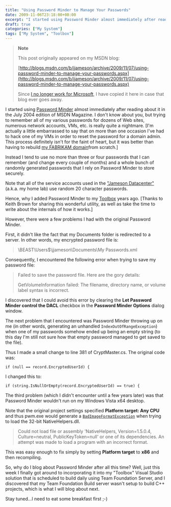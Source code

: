 ```yaml
---
title: "Using Password Minder to Manage Your Passwords"
date: 2009-11-06T23:18:00+08:00
excerpt: "I started using Password Minder almost immediately after reading about it in the July 2004 edition of MSDN Magazine. I don't know about you, but trying to remember all of my various passwords for dozens of Web sites, numerous network accounts, VMs, etc..."
draft: true
categories: ["My System"]
tags: ["My System", "Toolbox"]
---
```


> **Note**
>
> This post originally appeared on my MSDN blog:
>
> [http://blogs.msdn.com/b/jjameson/archive/2009/11/07/using-password-minder-to-manage-your-passwords.aspx](http://blogs.msdn.com/b/jjameson/archive/2009/11/07/using-password-minder-to-manage-your-passwords.aspx)
>
> Since [I no longer work for Microsoft](/blog/jjameson/2011/09/02/last-day-with-microsoft), I have copied it here in case that blog ever goes away.

I started using [Password Minder](http://msdn.microsoft.com/en-us/magazine/cc163958.aspx) almost immediately after reading about it in the July 2004 edition of MSDN Magazine. I don't know about you, but trying to remember all of my various passwords for dozens of Web sites, numerous network accounts, VMs, etc. is really quite a nightmare. [I'm actually a little embarrassed to say that on more than one occasion I've had to hack one of my VMs in order to reset the password for a domain admin. This process definitely isn't for the faint of heart, but it was better than having to rebuild [my FABRIKAM domain](/blog/jjameson/2009/09/14/the-jameson-datacenter)from scratch.]

Instead I tend to use no more than three or four passwords that I can remember (and change every couple of months) and a whole bunch of randomly generated passwords that I rely on Password Minder to store securely.

Note that all of the service accounts used in the ["Jameson Datacenter"](/blog/jjameson/2009/09/14/the-jameson-datacenter) (a.k.a. my home lab) use random 20 character passwords.

Hence, why I added Password Minder to my [Toolbox](/blog/jjameson/2007/03/22/backedup-and-notbackedup) years ago. [Thanks to Keith Brown for sharing this wonderful utility, as well as take the time to write about the internals of how it works.]

However, there were a few problems I had with the original Password Minder.

First, it didn't like the fact that my Documents folder is redirected to a server. In other words, my encrypted password file is:

> \\BEAST\Users$\jjameson\Documents\My Passwords.xml

Consequently, I encountered the following error when trying to save my password file:

> Failed to save the password file. Here are the gory details:
>
> GetVolumeInformation failed:
> The filename, directory name, or volume label syntax is incorrect.

I discovered that I could avoid this error by clearing the **Let Password Minder control the DACL** checkbox in the **Password Minder Options** dialog window.

The next problem that I encountered was Password Minder throwing up on me (in other words, generating an unhandled `IndexOutOfRangeException`) when one of my passwords somehow ended up being an empty string (to this day I'm still not sure how that empty password managed to get saved to the file).

Thus I made a small change to line 381 of CryptMaster.cs. The original code was:

```
if (null == record.EncryptedUserId) {
```

I changed this to:

```
if (string.IsNullOrEmpty(record.EncryptedUserId) == true) {
```

The third problem (which I didn't encounter until a few years later) was that Password Minder wouldn't run on my Windows Vista x64 desktop.

Note that the original project settings specified **Platform target: Any CPU** and thus pwm.exe would generate a [`BadImageFormatException`](http://msdn.microsoft.com/en-us/library/system.badimageformatexception.aspx) when trying to load the 32-bit NativeHelpers.dll.

> Could not load file or assembly 'NativeHelpers, Version=1.5.0.4, Culture=neutral, PublicKeyToken=null' or one of its dependencies. An attempt was made to load a program with an incorrect format.

This was easy enough to fix simply by setting **Platform target** to **x86** and then recompiling.

So, why do I blog about Password Minder after all this time? Well, just this week I finally got around to incorporating it into my "Toolbox" Visual Studio solution that is scheduled to build daily using Team Foundation Server, and I discovered that my Team Foundation Build server wasn't setup to build C++ projects, which is what I will blog about next.

Stay tuned...I need to eat some breakfast first ;-)

